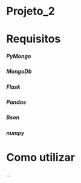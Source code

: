 # Projeto_2

# Requisitos

#####  PyMongo
#####  MongoDb
#####  Flask
#####  Pandas
#####  Bson
#####  numpy

# Como utilizar

...
